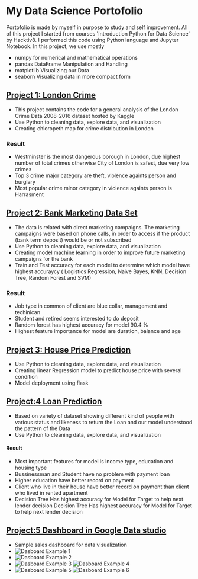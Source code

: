 # My Data Science Portofolio
Portofolio is made by myself in purpose to study and self improvement. All of this project I started from courses 'Introduction Python for Data Science' by Hacktiv8. I performed this code using Python language and Jupyter Notebook.
In this project, we use mostly
* numpy for numerical and mathematical operations
* pandas DataFrame Manipulation and Handling
* matplotlib Visualizing our Data
* seaborn Visualizing data in more compact form



## [Project 1: London Crime](https://github.com/adingyosh/My-Portofolio/blob/main/Project%201.ipynb)
* This project contains the code for a general analysis of the London Crime Data 2008-2016 dataset hosted by Kaggle
* Use Python to cleaning data, explore data, and visualization
* Creating chloropeth map for crime distribution in London 

### Result
- Westminster is the most dangerous borough in London, due highest number of total crimes otherwise City of London is safest, due very low crimes
- Top 3 crime major category are theft, violence againts person and burglary
- Most popular crime minor category in violence againts person is Harrasment

## [Project 2: Bank Marketing Data Set](https://github.com/adingyosh/My-Portofolio/blob/main/Project%20Bank%20Customer%20Deposit.ipynb)
* The data is related with direct marketing campaigns. The marketing campaigns were based on phone calls, in order to access if the product (bank term deposit) would be or not subscribed
* Use Python to cleaning data, explore data, and visualization
* Creating model machine learning in order to improve future marketing campaigns for the bank
* Train and Test accuracy for each model to determine which model have highest accuraycy ( Logistics Regression, Naive Bayes, KNN, Decision Tree, Random Forest and SVM)

### Result
- Job type in common of client are blue collar, management and techinican
- Student and retired seems interested to do deposit
- Random forest has highest accuracy for model 90.4 %
- Highest feature importance for model are duration, balance and age

## [Project 3: House Price Prediction](https://github.com/adingyosh/H8ModelDeploy_PYTN052_Fadlil)

* Use Python to cleaning data, explore data, and visualization
* Creating linear Regression model to predict house price with several condition
* Model deployment using flask

## [Project:4 Loan Prediction](https://github.com/adingyosh/My-Portofolio/blob/main/Loan%20Prediction%20project.ipynb)
* Based on variety of dataset showing different kind of people with various status and likeness to return the Loan and our model understood the pattern of the Data
* Use Python to cleaning data, explore data, and visualization

#### Result
* Most important features for model is income type, education and housing type
* Bussinessman and Student have no problem with payment loan
* Higher education have better record on payment
* Client who live in their house have better record on payment than client who lived in rented apartment
* Decision Tree Has highest accuracy for Model for Target to help next lender decision
Decision Tree Has highest accuracy for Model for Target to help next lender decision

## [Project:5 Dashboard in Google Data studio](https://lookerstudio.google.com/u/1/reporting/74b59bc6-d3ac-44c3-add2-f7529a2a0150/page/qmyRD)
* Sample sales dashboard for data visualization
* ![Dasboard Example 1](https://github.com/adingyosh/Dashboard-Example/blob/main/d1r.jpg)
* ![Dasboard Example 2](https://github.com/adingyosh/Dashboard-Example/blob/main/d2r.jpg)
* ![Dasboard Example 3](https://github.com/adingyosh/Dashboard-Example/blob/main/d3r.jpg) ![Dasboard Example 4](https://github.com/adingyosh/Dashboard-Example/blob/main/d4r.jpg)
* ![Dasboard Example 5](https://github.com/adingyosh/Dashboard-Example/blob/main/d5r.jpg) ![Dasboard Example 6](https://github.com/adingyosh/Dashboard-Example/blob/main/d6r.jpg)
   
